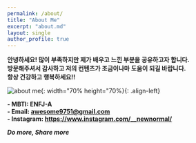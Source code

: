 ```yaml
---
permalink: /about/
title: "About Me"
excerpt: "about.md"
layout: single
author_profile: true
---
```


**안녕하세요! 많이 부족하지만 제가 배우고 느낀 부분을 공유하고자 합니다.<br/>방문해주셔서 감사하고 저의 컨텐츠가 조금이나마 도움이 되길 바랍니다.<br/>항상 건강하고 행복하세요!!**<br/>

![about me](https://user-images.githubusercontent.com/86281619/127961977-d1df6b82-ff35-4dfc-9f28-057f1991f993.png){: width="70% height="70%}{: .align-left}

**- MBTI: ENFJ-A**<br/>
**- Email: awesome9751@gmail.com**<br/>
**- Instagram: <https://www.instagram.com/__newnormal/>**

***Do more, Share more***

